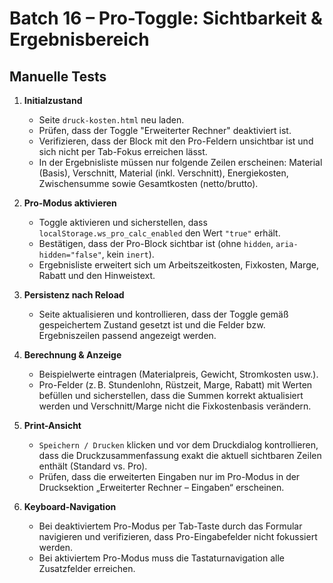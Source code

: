 # Batch 16 – Pro-Toggle: Sichtbarkeit & Ergebnisbereich

## Manuelle Tests

1. **Initialzustand**
   - Seite `druck-kosten.html` neu laden.
   - Prüfen, dass der Toggle "Erweiterter Rechner" deaktiviert ist.
   - Verifizieren, dass der Block mit den Pro-Feldern unsichtbar ist und sich nicht per Tab-Fokus erreichen lässt.
   - In der Ergebnisliste müssen nur folgende Zeilen erscheinen: Material (Basis), Verschnitt, Material (inkl. Verschnitt), Energiekosten, Zwischensumme sowie Gesamtkosten (netto/brutto).

2. **Pro-Modus aktivieren**
   - Toggle aktivieren und sicherstellen, dass `localStorage.ws_pro_calc_enabled` den Wert `"true"` erhält.
   - Bestätigen, dass der Pro-Block sichtbar ist (ohne `hidden`, `aria-hidden="false"`, kein `inert`).
   - Ergebnisliste erweitert sich um Arbeitszeitkosten, Fixkosten, Marge, Rabatt und den Hinweistext.

3. **Persistenz nach Reload**
   - Seite aktualisieren und kontrollieren, dass der Toggle gemäß gespeichertem Zustand gesetzt ist und die Felder bzw. Ergebniszeilen passend angezeigt werden.

4. **Berechnung & Anzeige**
   - Beispielwerte eintragen (Materialpreis, Gewicht, Stromkosten usw.).
   - Pro-Felder (z. B. Stundenlohn, Rüstzeit, Marge, Rabatt) mit Werten befüllen und sicherstellen, dass die Summen korrekt aktualisiert werden und Verschnitt/Marge nicht die Fixkostenbasis verändern.

5. **Print-Ansicht**
   - `Speichern / Drucken` klicken und vor dem Druckdialog kontrollieren, dass die Druckzusammenfassung exakt die aktuell sichtbaren Zeilen enthält (Standard vs. Pro).
   - Prüfen, dass die erweiterten Eingaben nur im Pro-Modus in der Drucksektion „Erweiterter Rechner – Eingaben“ erscheinen.

6. **Keyboard-Navigation**
   - Bei deaktiviertem Pro-Modus per Tab-Taste durch das Formular navigieren und verifizieren, dass Pro-Eingabefelder nicht fokussiert werden.
   - Bei aktiviertem Pro-Modus muss die Tastaturnavigation alle Zusatzfelder erreichen.
